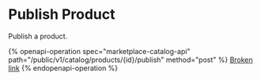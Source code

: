# Publish Product

Publish a product.

{% openapi-operation spec="marketplace-catalog-api" path="/public/v1/catalog/products/{id}/publish" method="post" %}
[Broken link](broken-reference)
{% endopenapi-operation %}
